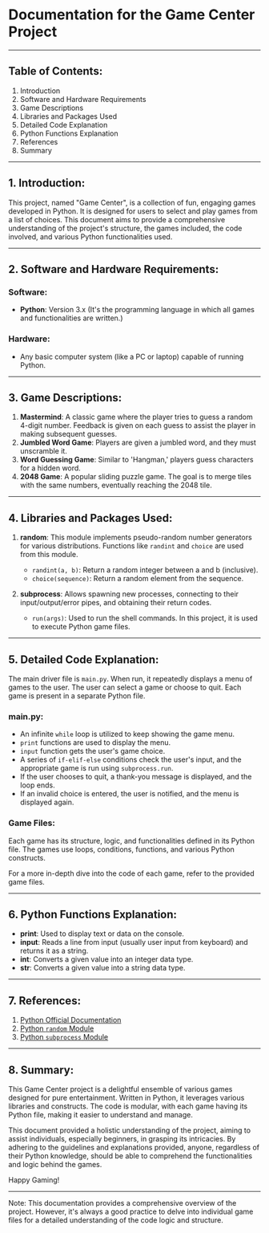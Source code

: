 # Documentation for the Game Center Project

---

## Table of Contents:
1. Introduction
2. Software and Hardware Requirements
3. Game Descriptions
4. Libraries and Packages Used
5. Detailed Code Explanation
6. Python Functions Explanation
7. References
8. Summary

---

## 1. Introduction:

This project, named "Game Center", is a collection of fun, engaging games developed in Python. It is designed for users to select and play games from a list of choices. This document aims to provide a comprehensive understanding of the project's structure, the games included, the code involved, and various Python functionalities used.

---

## 2. Software and Hardware Requirements:

### Software:
- **Python**: Version 3.x (It's the programming language in which all games and functionalities are written.)

### Hardware:
- Any basic computer system (like a PC or laptop) capable of running Python.

---

## 3. Game Descriptions:

1. **Mastermind**: A classic game where the player tries to guess a random 4-digit number. Feedback is given on each guess to assist the player in making subsequent guesses.
2. **Jumbled Word Game**: Players are given a jumbled word, and they must unscramble it.
3. **Word Guessing Game**: Similar to 'Hangman,' players guess characters for a hidden word.
4. **2048 Game**: A popular sliding puzzle game. The goal is to merge tiles with the same numbers, eventually reaching the 2048 tile.

---

## 4. Libraries and Packages Used:

1. **random**: This module implements pseudo-random number generators for various distributions. Functions like `randint` and `choice` are used from this module.
    - `randint(a, b)`: Return a random integer between a and b (inclusive).
    - `choice(sequence)`: Return a random element from the sequence.

2. **subprocess**: Allows spawning new processes, connecting to their input/output/error pipes, and obtaining their return codes.
    - `run(args)`: Used to run the shell commands. In this project, it is used to execute Python game files.

---

## 5. Detailed Code Explanation:

The main driver file is `main.py`. When run, it repeatedly displays a menu of games to the user. The user can select a game or choose to quit. Each game is present in a separate Python file.

### main.py:

- An infinite `while` loop is utilized to keep showing the game menu.
- `print` functions are used to display the menu.
- `input` function gets the user's game choice.
- A series of `if-elif-else` conditions check the user's input, and the appropriate game is run using `subprocess.run`.
- If the user chooses to quit, a thank-you message is displayed, and the loop ends.
- If an invalid choice is entered, the user is notified, and the menu is displayed again.

### Game Files:

Each game has its structure, logic, and functionalities defined in its Python file. The games use loops, conditions, functions, and various Python constructs.

For a more in-depth dive into the code of each game, refer to the provided game files.

---

## 6. Python Functions Explanation:

- **print**: Used to display text or data on the console.
- **input**: Reads a line from input (usually user input from keyboard) and returns it as a string.
- **int**: Converts a given value into an integer data type.
- **str**: Converts a given value into a string data type.

---

## 7. References:

1. [Python Official Documentation](https://docs.python.org/3/)
2. [Python `random` Module](https://docs.python.org/3/library/random.html)
3. [Python `subprocess` Module](https://docs.python.org/3/library/subprocess.html)

---

## 8. Summary:

This Game Center project is a delightful ensemble of various games designed for pure entertainment. Written in Python, it leverages various libraries and constructs. The code is modular, with each game having its Python file, making it easier to understand and manage.

This document provided a holistic understanding of the project, aiming to assist individuals, especially beginners, in grasping its intricacies. By adhering to the guidelines and explanations provided, anyone, regardless of their Python knowledge, should be able to comprehend the functionalities and logic behind the games.

Happy Gaming!

---

Note: This documentation provides a comprehensive overview of the project. However, it's always a good practice to delve into individual game files for a detailed understanding of the code logic and structure.